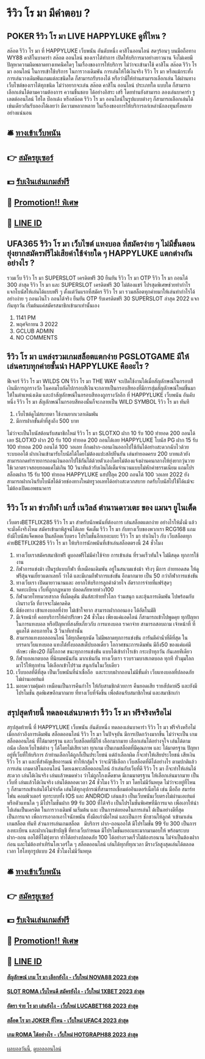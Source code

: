 # รีวิว โร มา มีคำตอบ ?
## POKER รีวิว โร มา LIVE HAPPYLUKE ดูที่ไหน ?
สล๊อต รีวิว โร มา ที่ HAPPYLUKE เว็บพนัน อันดับหนึ่ง คาสิโนออนไลน์ สดๆร้อนๆ บนมือถือทาง WY88 คาสิโนบาคาร่า สล๊อต ออนไลน์ ของเราได้ทำการ เปิดให้บริการมาอย่างยาวนาน จึงไม่เคยมีปัญหาความผิดพลาดทางเทคนิคใดๆ ในเรื่องของการให้บริการ ไม่ว่าจะเข้ามาใช้ คาสิโน สล๊อต รีวิว โร มา ออนไลน์ ในการเข้าใช้บริการ ในการวางเดิมพัน การเล่นให้ได้เงินจริง รีวิว โร มา หรือแม้กระทั้ง การเล่นวางเดิมพันเกมแต่ละชนิดใด ก็สามารถรับรองได้ หรือว่ามีให้ท่านสามารถเลือกเล่น ได้ผ่านทางเว็บไซต์ของเราได้ทุกชนิด ไม่ว่าอยากจะเล่น สล๊อต คาสิโน ออนไลน์ ประเภทใด แบบใด ก็สามารถเลือกเล่นได้ตามความต้องการ ความชื่นชอบ ได้อย่างอิสระ เสรี โดยท่านยังสามารถ ลองเล่นบาคาร่า รูเลตต์ออนไลน์ ไฮโล ป๊อกเด้ง หรือสล๊อต รีวิว โร มา ออนไลน์ในรูปแบบต่างๆ ก็สามารถเลือกเล่นได้เช่นเดียวกันรับลองได้เลยว่า มีความหลากหลาย ในเรื่องของการให้บริการอก่เหล่านักลงทุนทั้งหลายอย่างแน่นอน

## 🛎 [ทางเข้าเว็บพนัน](https://bit.ly/3SdLNi2)
## 👉 [สมัครยูเซอร์](https://bit.ly/3SdLNi2)
## 💵 [รับเงินเล่นเกมส์ฟรี](https://bit.ly/3dyRKHj)
## 👑 [Promotion!! พิเศษ](https://bit.ly/3dyRKHj)
## 📱 [LINE ID](https://bit.ly/3dyRKHj)

## UFA365 รีวิว โร มา เว็บไซต์ แทงบอล ที่สมัครง่าย ๆ ไม่มีขั้นตอนยุ่งยากสมัครฟรีไม่เสียค่าใช้จ่ายใด ๆ HAPPYLUKE แตกต่างกันอย่างไร ?
รวมเว็บ รีวิว โร มา SUPERSLOT เครดิตฟรี 30 ยืนยัน รีวิว โร มา OTP รีวิว โร มา ถอนได้ 300 ล่าสุด รีวิว โร มา และ SUPERSLOT เครดิตฟรี 30 ไม่ต้องแชร์ โปรสุดพิเศษช่วยทำกำไร แจกโบนัสให้เล่นได้แบบฟรี ๆ ตั้งแต่วันแรกที่สมัคร รีวิว โร มา รวมสล็อตทุกค่ายมาให้เล่นทำกำไรได้อย่างง่าย ๆ ถอนเงินไว ถอนได้จริง ยืนยัน OTP รับเครดิตฟรี 30 SUPERSLOT ล่าสุด 2022 แจกกันทุกวัน เริ่มต้นแค่สมัครสมาชิกเข้ามาเท่านั้นเอง
1. 1141 PM
2. พฤศจิกายน 3 2022
3. GCLUB ADMIN
4. NO COMMENTS

## รีวิว โร มา แหล่งรวมเกมสล็อตแตกง่าย PGSLOTGAME มีให้เล่นครบทุกค่ายชั้นนำ HAPPYLUKE คืออะไร ?
ฟีเจอร์ รีวิว โร มา WILDS ON รีวิว โร มา THE WAY จะเปิดใช้งานได้เมื่อสัญลักษณ์ในกรอบสีเงินมีการถูกรางวัล ในคอมโบถัดไปกรอบสีเงินจะกลายเป็นกรอบสีทองที่มีการสุ่มสัญลักษณ์ใหม่ขึ้นมาให้ในตำแหน่งเดิม และถ้าสัญลักษณ์ในกรอบสีทองถูกรางวัลอีก ที่ HAPPYLUKE เว็บพนัน อันดับหนึ่ง รีวิว โร มา สัญลักษณ์ในกรอบสีทองนั้นก็จะกลายเป็น WILD SYMBOL รีวิว โร มา ทันที
1. เว็บไซต์ดูไม่สบายตา ใช้งานยากเวลาเดิมพัน
2. มีการฝากขั้นต่ำที่สูงถึง 500 บาท

ไม่ว่าจะเป็นโบนัสต้อนรับสมาชิกใหม่ รีวิว โร มา SLOTXO ฝาก 10 รับ 100 ทำยอด 200 ถอนได้เลย SLOTXO ฝาก 20 รับ 100 ทำยอด 200 ถอนได้เลย HAPPYLUKE โบนัส PG ฝาก 15 รับ 100 ทํายอด 200 ถอนได้ 100 วอเลท ก็กดฝาก-ถอนเงินออกไปใช้กันได้อย่างสะดวกฉับไวด้วยระบบออโต้ ฝากเงินเข้ามารับโบนัสได้โดยไม่ต้องแปะสลิปยืนยัน เล่นทำยอดครบ 200 บาทแล้วยังสามารถกดทำรายการถอนเงินออกไปใช้กันได้ด้วยตัวเองโดยไม่ต้องแจ้งผ่านคนกลางให้ยุ่งยากวุ่นวาย ใช้เวลาตรวจสอบยอดแค่ไม่เกิน 10 วินาทีแล้วรับเงินได้เต็มจำนวนแบบไม่หักค่าธรรมเนียม แถมโปรสล็อตฝาก 15 รับ 100 ทํายอด HAPPYLUKE แฮปปี้ลุค 200 ถอนได้ 100 วอเลท 2022 ยังสามารถฝากเงินรับโบนัสได้ด้วยช่องทางใหม่ทรูวอเลทได้อย่างสะดวกสบาย กดรับโบนัสไปใช้ได้แม้จะไม่ต้องเปิดแอพธนาคาร

## รีวิว โร มา ข่าวกีฬา แกรี่ เนวิลล์ ตำนานดาวเตะ ของ แมนฯ ยูไนเต็ด
เว็บตรงBETFLIX285 รีวิว โร มา สำหรับนักพนันที่ต้องการ เล่นสล็อตแตกง่าย อย่างไรให้มั่งมี แล้วจะมั่งคั่งจริงไหม สมัครเข้ามาพิสูจน์ได้เลย จัดเต็ม รีวิว โร มา กับทางเว็บของพวกเรา RCG168 แถมยังมีโบนัสแจ็คพอต ปั่นสล็อตเว็บตรง โปรโมชั่นอีกเยอะแยะ รีวิว โร มา ทำเงินไว กับ เว็บสล็อตทุกค่ายBETFLIX285 รีวิว โร มา ให้บริการนักพนันที่เข้าเล่นสล็อตตรงนี้ 24 ชั่วโมง
1. ทางเว็บเราสมัครสมาชิกฟรี ดูบอลฟรีไม่มีค่าใช้จ่าย การเข้าเล่น ที่รวดเร็วทันใจ ไม่มีสดุด ทุกการใช้งาน
2. กีฬาการแข่งม้า เป็นรูปแบบกีฬา ที่เหมือนเดิมพัน อยู่ในสนามแข่งม้า จริงๆ มีการ ถ่ายทอดสด ให้ดูฟรีลุ้นจนเยี่ยวแตกเลยก็ ว่าได้ และมีเกมกีฬาการแข่งขัน อีกมากมาย เป็น 50 กว่ากีฬาการแข่งขัน
3. ทางเว็บเรา เปิดมายาวนานและ อยากให้บริการลูกค้าด้วยใจ อัตราการจ่ายที่แฟร์สุดๆ
4. จดทะเบียน เว็บที่ถูกกฎหมาย ปลอดภัยหายห่วง100
5. กีฬามวยไทยมวยสากล ที่เผ็ดดุดัน มันส์สะท้ายทั่วโลก ร่วมสนุก และลุ้นการเดิมพัน ไปพร้อมกับ เงินรางวัล ที่อาจจะไม่คาดคิด
6. มีช่องทาง เข้าแทงบอลที่ง่าย ไม่เข้าใจยาก สามารถฝากถอนเอง ได้อัตโนมัติ
7. มีเจ้าหน้าที่ คอยบริการให้คำปรึกษา 24 ชั่วโมง เพียงแค่แอดไลน์ ก็สามารถเข้าไปพูดคุย ทุกปัญหา ในการแทงบอล หรือปัญหาที่สงสัยเกี่ยวกับ การแทงบอล ราคาจ่าย สามารถสอบถาม เจ้าหน้าที่ ที่ดูแลได้ ตอบภายใน 3 วินาทีเท่านั้น
8. สามารถแทงบอลออนไลน์ ได้ทุกลีคทุกนัด ไม่มีพลาดทุกการแข่งขัน การันตีค่าน้ำที่ดีที่สุด ในบรรดาเว็บแทงบอล แทงได้ทั้งบอลสเต็ปบอลเดี่ยว โอกาศชนะการเดิมพัน มีถึง50 ของแค่แค่มีทักษะ เพียง20 ก็มีโอกาศ ชนะทุกการแข่งขัน แบบได้เข้ากำไรเข้า กระเป๋าทุกวัน กันเลยทีเดียว
9. กีฬาบอลเกตบอล ที่นิยมพนันกัน มากเช่นกัน ทางเว็บเรา รวบรวมบาสเกตบอล ทุกที ทั่วมุมโลก มาไว้ให้ทุกท่าน ได้เลือกเข้าไปร่วม สนุกกันในเว็บเดียว
10. เว็บบอลที่ดีที่สุด เป็นเว็บพนันที่น่าเชื่อถือ  และระบบฝากถอนไม่มีขั้นต่ำ เว็บแทงบอลที่ปลอดภัย ไม่ผ่านเอเย่นต์
11. มอบความคุ้มค่า เหมือนเป็นการคืนกำไร ให้กับสามชิกด้วยการ คืนยอดเสีย รายสัปดาห์5 และยังมีโปรโมชั่น สุดพิเศษอีกมากมาย ที่ทางเว็บที่จัดขึ้น เพื่อต้อนรับสมาชิกใหม่ และสมาชิกเก่า

## สรุปสุดท้ายนี้ ทดลองเล่นบาคาร่า รีวิว โร มา ฟรีจริงหรือไม่
สรุปสุดท้ายนี้ ที่ HAPPYLUKE เว็บพนัน อันดับหนึ่ง ทดลองเล่นบาคาร่า รีวิว โร มา ฟรีจริงหรือไม่ เมื่อกล่าวถึงการเดิมพัน สล็อตออนไลน์ รีวิว โร มา ในปัจจุบัน มีการเปิดกว้างมากขึ้น ไม่ว่าจะเป็น เกมสล็อตออนไลน์ ที่ได้มาตรฐาน และเว็บสล็อตที่มีให้ เลือกมากมาย เลือกเล่นได้อย่างจุใจ เล่นได้ตามถนัด เลือกเว็บไซต์ต่าง ๆ ได้โดยไม่เสียเวลา ทุกเกม เป็นเกมสล็อตที่มีคุณภาพ และ ได้มาตรฐาน ปัญหาอยู่ที่เว็บที่ให้บริการ ถ้าท่านเลือกได้ถูกก็เป็นประโยชน์ แต่ถ้าเลือกผิด ก็จะทำให้เสียประโยชน์ เสียเงิน รีวิว โร มา และที่สำคัญเสียอารมณ์ ทำให้กลุ้มใจ ว่าจะมีวิธีเลือก เว็บสล็อตที่ดีได้อย่างไร ตามปกติแล้ว การเล่น เกมคาสิโนออนไลน์ โดยเฉพาะสล็อตออนไลน์ ถ้าเล่นกับเว็บที่ดี รีวิว โร มา ก็จะทำให้เล่นได้สะดวก เล่นได้เงินจริง เล่นแล้วหมดห่วง ว่าไม่ถูกโกงเด็ดขาด มีเกมมาตรฐาน ให้เลือกเล่นมากมาย เป็นเว็บที่ เล่นแล้วได้เงินจริง เล่นได้ตลอดเวลา 24 ชั่วโมง รีวิว โร มา โดยไม่มีวันหยุด ไม่ว่าจะอยู่ที่ไหน ๆ ก็สามารถเข้าเล่นได้ไม่จำกัด เล่นได้ทุกอุปกรณ์ที่สามารถเชื่อมต่ออินเตอร์เน็ตได้ เช่น มือถือ สมาร์ทโฟน คอมพิวเตอร์ ทุกระบบทั้ง IOS และ ANDROID เล่นแล้ว เป็นเว็บพนันเว็บตรงไม่ผ่านเอเย่นต์หรือตัวแทนใด ๆ มีโปรโมชั่นฝาก 99 รับ 300 ที่ได้จริง เป็นโปรโมชั่นพิเศษที่มีการแจก เพื่อเอาให้นำไปเล่นเป็นเครดิต ในการวางเดิมพั นเริ่มต้น และ เป็นการต่อยอดในการเล่นไ ด้เป็นอย่างดีที่สุด เป็นการแจก เพื่อการเอาอกเอาใจนักพนัน ทั้งมือเก่ามือใหม่ และเป็นการ ชักชวนให้ลูกค้ าเข้ามาเล่นเกมสล็อต ทันที ส่วนการเล่นเกมสล็อต   มีบริการ ฝาก-ถอนออโต้ มีโปรโมชั่น 99 รับ 300 เป็นการลงทะเบียน และฝากเงินเข้าบัญชี ที่ทางเว็บกำหนด มีโปรโมชั่นเยอะแยะมากมามอบให้ พร้อมระบบฝาก-ถอน ออโต้ที่ไม่ยุ่งยาก ทำได้อย่างปลอดภัย 100 ได้อย่างรวดเร็วไม่ต้องรอนาน ไม่จำเป็นต้องฝากก่อน และไม่ต้องทำเทิร์นโอเวอร์ใด ๆ สล็อตออนไลน์ เล่นได้ทุกที่ทุกเวลา มีรางวัลสูงสุดเล่นได้ตลอดเวลา ไฮโลทุกรูปแบบ 24 ชั่วโมงไม่มีวันหยุด

## 🛎 [ทางเข้าเว็บพนัน](https://bit.ly/3SdLNi2)
## 👉 [สมัครยูเซอร์](https://bit.ly/3SdLNi2)
## 💵 [รับเงินเล่นเกมส์ฟรี](https://bit.ly/3dyRKHj)
## 👑 [Promotion!! พิเศษ](https://bit.ly/3dyRKHj)
## 📱 [LINE ID](https://bit.ly/3dyRKHj)

#### [สัญลักษณ์ เกม โร มา เลือกยังไง - เว็บใหม่ NOVA88 2023 ล่าสุด](https://atom.io/themes/สัญลักษณ์%20เกม%20โร%20มา%20เลือกยังไง%20-%20เว็บใหม่%20nova88%202023%20ล่าสุด)
#### [SLOT ROMA เว็บไหนดี สมัครยังไง - เว็บใหม่ 1XBET 2023 ล่าสุด](https://atom.io/themes/slot%20roma%20เว็บไหนดี%20สมัครยังไง%20-%20เว็บใหม่%201xbet%202023%20ล่าสุด)
#### [อัตรา จ่าย โร มา เล่นยังไง - เว็บใหม่ LUCABET168 2023 ล่าสุด](https://atom.io/themes/อัตรา%20จ่าย%20โร%20มา%20เล่นยังไง%20-%20เว็บใหม่%20lucabet168%202023%20ล่าสุด)
#### [สล็อต โร มา JOKER ที่ไหน - เว็บใหม่ UFAC4 2023 ล่าสุด](https://atom.io/themes/สล็อต%20โร%20มา%20joker%20ที่ไหน%20-%20เว็บใหม่%20ufac4%202023%20ล่าสุด)
#### [เกม ROMA ได้อย่างไร - เว็บใหม่ HOTGRAPH88 2023 ล่าสุด](https://atom.io/themes/เกม%20roma%20ได้อย่างไร%20-%20เว็บใหม่%20hotgraph88%202023%20ล่าสุด)

[ผลบอลวันนี้](https://siamsport.tv "ผลบอลวันนี้"), [ดูบอลออนไลน์](https://siamsport.tv/ดูบอลสด "ดูบอลออนไลน์")